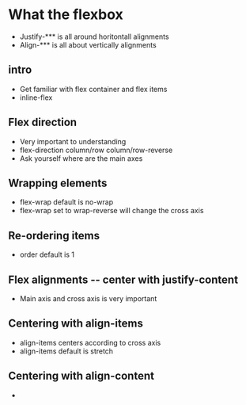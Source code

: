 # What the flexbox
+ Justify-*** is all around horitontall alignments
+ Align-*** is all about vertically alignments

## intro
+ Get familiar with flex container and flex items
+ inline-flex

## Flex direction
+ Very important to understanding
+ flex-direction  column/row    column/row-reverse
+ Ask yourself where are the main axes

## Wrapping elements
+ flex-wrap default is no-wrap
+ flex-wrap set to wrap-reverse will change the cross axis

## Re-ordering items
+ order default is 1

## Flex alignments -- center with justify-content
+ Main axis and cross axis is very important

## Centering with align-items
+ align-items centers according to cross axis
+ align-items default is stretch

## Centering with align-content
+
